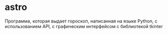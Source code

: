 # astro
Программа, которая выдает гороскоп, написанная на языке Python, с использованием API, с графическим интерфейсом с библиотекой tkinter

